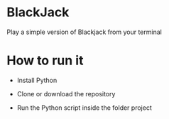 # BlackJack
Play a simple version of Blackjack from your terminal

# How to run it

- Install Python

- Clone or download the repository

- Run the Python script inside the folder project
